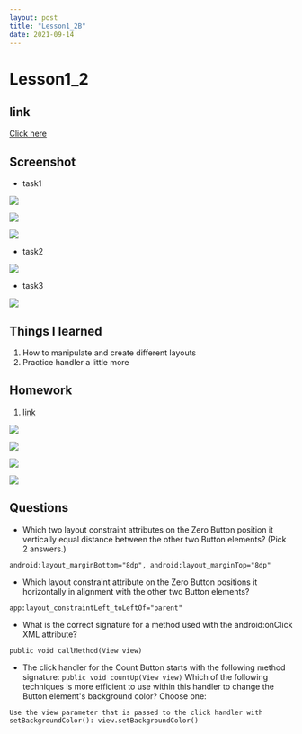 ```yaml
---
layout: post
title: "Lesson1_2B"
date: 2021-09-14
---
```


# Lesson1_2
## link
[Click here](https://github.com/dustinlo/NEUSEA-Chih-WeiLo/tree/37fec71186d4d3b6e8e8a9f584a62524abf60bcc/lesson1_1)


## Screenshot
* task1 

![](https://i.imgur.com/vjTQIjX.png) 

![](https://i.imgur.com/xIBKTWk.png) 

![](https://i.imgur.com/ywO4I1S.png)
* task2 

![](https://i.imgur.com/aNukx7T.png)
* task3 

![](https://i.imgur.com/X6IM1KG.png)

## Things I learned
1. How to manipulate and create different layouts
2. Practice handler a little more

## Homework
1. [link](https://github.com/dustinlo/NEUSEA-Chih-WeiLo/tree/68b0ff0db9d72aa175a163aa4e99372fed6eef2f/lesson1_1)

![](https://i.imgur.com/fvEXvu6.png) 

![](https://i.imgur.com/tRyZGVo.png) 

![](https://i.imgur.com/WzWyMRL.png)

![](https://i.imgur.com/OYMilf5.png)

## Questions

- Which two layout constraint attributes on the Zero Button position it vertically equal distance between the other two Button elements? (Pick 2 answers.) 

```android:layout_marginBottom="8dp", android:layout_marginTop="8dp"```

- Which layout constraint attribute on the Zero Button positions it horizontally in alignment with the other two Button elements?

```app:layout_constraintLeft_toLeftOf="parent"```

- What is the correct signature for a method used with the android:onClick XML attribute?

```public void callMethod(View view)```

- The click handler for the Count Button starts with the following method signature:
```public void countUp(View view)```
Which of the following techniques is more efficient to use within this handler to change the Button element's background color? Choose one:  

```Use the view parameter that is passed to the click handler with setBackgroundColor(): view.setBackgroundColor()```
